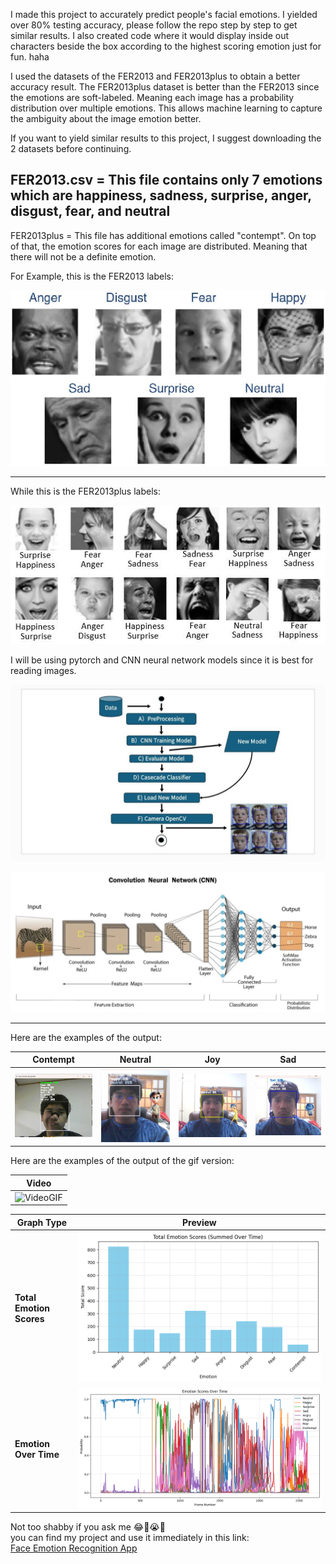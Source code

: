 I made this project to accurately predict people's facial emotions. I yielded over 80% testing accuracy, please follow the repo step by step to get similar results. I also created code where it would display inside out characters beside the box according to the highest scoring emotion just for fun. haha

I used the datasets of the FER2013 and FER2013plus to obtain a better accuracy result. 
The FER2013plus dataset is better than the FER2013 since the emotions are soft-labeled. Meaning each image has a probability distribution over multiple emotions. This allows machine learning to capture the ambiguity about the image emotion better.

If you want to yield similar results to this project, I suggest downloading the 2 datasets before continuing.

FER2013.csv = This file contains only 7 emotions which are happiness, sadness, surprise, anger, disgust, fear, and neutral
---------------------------------------------------------------------------------------------------------------------------------------------------------------------------------------------------------------------
FER2013plus = This file has additional emotions called "contempt". On top of that, the emotion scores for each image are distributed. Meaning that there will not be a definite emotion.

For Example, this is the FER2013 labels:


![Alt Text](images/fer.png)

---------------------------------------------------------------------------------------------------------------------------------------------------------------------------------------------------------------------

While this is the FER2013plus labels:


![My Image](images/ferplus.jpg)


I will be using pytorch and CNN neural network models since it is best for reading images.

![My Image](images/FlowChart.jpg)


![My Image](images/CNN.png)

---------------------------------------------------------------------------------------------------------------------------------------------------------------------------------------------------------------------

Here are the examples of the output:

| Contempt | Neutral | Joy | Sad |
|----------|---------|-----|-----|
| ![Contempt](images/Output/Contempt.png) | ![Neutral](images/Output/Neutral.png) | ![Joy](images/Output/joy.png) | ![Sad](images/Output/sad.png) |


Here are the examples of the output of the gif version:

| Video | 
|----------|
| ![VideoGIF](images/Output/FER.gif) |

| Graph Type | Preview |
|------------|---------|
| **Total Emotion Scores** | ![TotalEmotions](images/TotalEmotions.png) |
| **Emotion Over Time**    | ![EmotionsTime](images/EmotionsTime.png)   |



Not too shabby if you ask me 😂🤣😭💪  
you can find my project and use it immediately in this link:  
[Face Emotion Recognition App](https://face-emotion-recognition-ferplus-2xwcjgvcgafrku8hmsbyzm.streamlit.app/)




